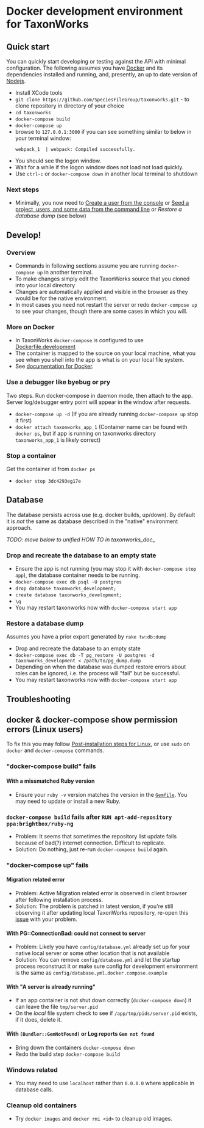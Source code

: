 
# Docker development environment for TaxonWorks

## Quick start

You can quickly start developing or testing against the API with minimal configuration. The following assumes you have [Docker](https://www.docker.com/get-docker) and its dependencies installed and running, and, presently, an up to date version of [Nodejs](https://nodejs.org/en/download/).

* Install XCode tools
* `git clone https://github.com/SpeciesFileGroup/taxonworks.git` - to clone repository in directory of your choice
* `cd taxonworks`
* `docker-compose build`
* `docker-compose up`
*  browse to `127.0.0.1:3000` if you can see something similar to below in your terminal window:
    ```
    webpack_1  | webpack: Compiled successfully.
    ```
* You should see the logon window. 
* Wait for a while if the logon window does not load not load quickly. 
* Use `ctrl-c` or `docker-compose down` in another local terminal to shutdown

### Next steps

* Minimally, you now need to [Create a user from the console](https://github.com/SpeciesFileGroup/taxonworks_doc/blob/master/development/HOW-TO.md#create-a-user-from-the-console) or [Seed a project, users, and some data from the command line](https://github.com/SpeciesFileGroup/taxonworks_doc/blob/master/development/HOW-TO.md#seed-a-project-users-and-some-data-from-the-command-line) or _Restore a database dump_ (see below)

## Develop!

### Overview

* Commands in following sections assume you are running `docker-compose up` in another terminal.
* To make changes simply edit the TaxonWorks source that you cloned into your local directory
* Changes are automatically applied and visible in the browser as they would be for the native environment.
* In most cases you need not restart the server or redo `docker-compose up` to see your changes, though there are some cases in which you will.

### More on Docker

* In TaxonWorks `docker-compose` is configured to use  [Dockerfile.development](https://raw.githubusercontent.com/SpeciesFileGroup/taxonworks/development/Dockerfile.development)
* The container is mapped to the source on your local machine, what you see when you shell into the app is what is on your local file system.
* See [documentation for Docker](https://docs.docker.com/).

### Use a debugger like byebug or pry

Two steps. Run docker-compose in daemon mode, then attach to the app. Server log/debugger entry point will appear in the window after requests.

* `docker-compose up -d` (If you are already running `docker-compose up` stop it first)
* `docker attach taxonworks_app_1` (Container name can be found with `docker ps`, but if app is running on taxonworks directory `taxonworks_app_1` is likely correct)

### Stop a container

Get the container id from `docker ps`

* `docker stop 3dc4293eg17e`  

## Database

The database persists across use (e.g. docker builds, up/down). By default it is *not* the same as database described in the "native" environment approach.

_TODO: move below to unified HOW TO in taxonworks_doc__

### Drop and recreate the database to an empty state

* Ensure the app is not running (you may stop it with `docker-compose stop app`), the database container needs to be running.
* `docker-compose exec db psql -U postgres`
* `drop database taxonworks_development;`
* `create database taxonworks_development;`
* `\q`
* You may restart taxonworks now with `docker-compose start app`

### Restore a database dump

Assumes you have a prior export generated by `rake tw:db:dump`

* Drop and recreate the database to an empty state
* `docker-compose exec db -T pg_restore -U postgres -d taxonworks_development < /path/to/pg_dump.dump`
* Depending on when the database was dumped restore errors about roles can be ignored, i.e. the process will "fail" but be successful.
* You may restart taxonworks now with `docker-compose start app`

## Troubleshooting

## docker & docker-compose show permission errors (Linux users)
To fix this you may follow [Post-installation steps for Linux](https://docs.docker.com/engine/install/linux-postinstall/), or use `sudo` on `docker` and `docker-compose` commands.

### "docker-compose build" fails

#### With a missmatched Ruby version
* Ensure your `ruby -v` version matches the version in the [`Gemfile`](https://github.com/SpeciesFileGroup/taxonworks/blob/development/Gemfile#L5).  You may need to update or install a new Ruby.

### `docker-compose build` fails after `RUN apt-add-repository ppa:brightbox/ruby-ng`

* Problem: It seems that sometimes the repository list update fails because of bad(?) internet connection. Difficult to replicate. 
* Solution: Do nothing, just re-run `docker-compose build` again.

### "docker-compose up" fails

#### Migration related error
* Problem: Active Migration related error is observed in client browser after following installation process.
* Solution: The problem is patched in latest version, if you're still observing it after updating local TaxonWorks repository,  re-open this [issue](https://github.com/SpeciesFileGroup/taxonworks/issues/250) with your problem.

#### With PG::ConnectionBad: could not connect to server
* Problem: Likely you have `config/database.yml` already set up for your native local server or some other location that is not available
* Solution: You can remove `config/database.yml` and let the startup process reconstruct it or make sure config for development environment is the same as `config/database.yml.docker.compose.example`

#### With "A server is already running"
* If an app container is not shut down correctly (`docker-compose down`) it can leave the file `tmp/server.pid`
* On the _local_ file system check to see if `/app/tmp/pids/server.pid` exists, if it does, delete it.

#### With `(Bundler::GemNotFound)` or Log reports `Gem not found`
* Bring down the containers `docker-compose down`
* Redo the build step `docker-compose build`

### Windows related

* You may need to use `localhost` rather than `0.0.0.0` where applicable in database calls.

### Cleanup old containers

*  Try `docker images` and `docker rmi <id>` to cleanup old images. 


